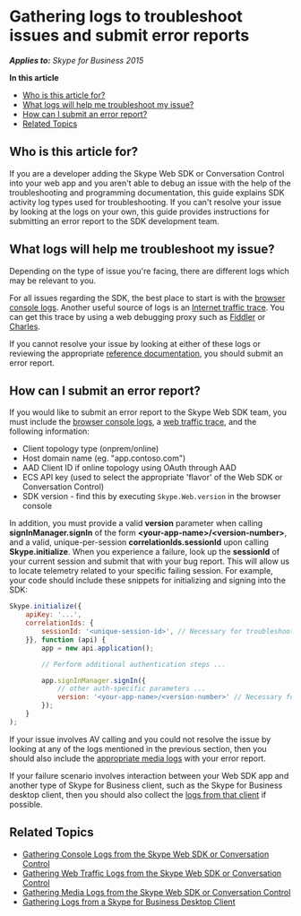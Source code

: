 # Gathering logs to troubleshoot issues and submit error reports 

 _**Applies to:** Skype for Business 2015_

 **In this article**

- [Who is this article for?](#audience)
- [What logs will help me troubleshoot my issue?](#logs-for-self)
- [How can I submit an error report?](#logs-for-report)
- [Related Topics](#related-topics)

<a name="audience"></a>
## Who is this article for?

If you are a developer adding the Skype Web SDK or Conversation Control into your web app and you aren't able to debug an issue with the help of the troubleshooting and programming documentation, this guide explains SDK activity log types used for troubleshooting.
If you can't resolve your issue by looking at the logs on your own, this guide provides instructions for submitting an error report to the SDK development team.

<a name="logs-for-self"></a>
## What logs will help me troubleshoot my issue?

Depending on the type of issue you're facing, there are different logs which may be relevant to you.

For all issues regarding the SDK, the best place to start is with the [browser console logs](./Logs-Console.md). Another useful source of logs is an [Internet traffic trace](./Logs-WebTraffic.md). You can get this trace by using a web debugging proxy such as [Fiddler](http://www.telerik.com/fiddler) or [Charles](https://www.charlesproxy.com/).

If you cannot resolve your issue by looking at either of these logs or reviewing the appropriate [reference documentation](../../GeneralReference.md), you should submit an error report.

<a name="logs-for-report"></a>
## How can I submit an error report?

If you would like to submit an error report to the Skype Web SDK team, you must include the [browser console logs](./Logs-Console.md), a [web traffic trace](./Logs-WebTraffic.md), and the following information:

- Client topology type (onprem/online)
- Host domain name (eg. "app.contoso.com")
- AAD Client ID if online topology using OAuth through AAD
- ECS API key (used to select the appropriate 'flavor' of the Web SDK or Conversation Control)
- SDK version - find this by executing `Skype.Web.version` in the browser console

In addition, you must provide a valid **version** parameter when calling **signInManager.signIn** of the form **\<your-app-name\>/\<version-number\>**, and a valid, unique-per-session **correlationIds.sessionId** upon calling **Skype.initialize**. When you experience a failure, look up the **sessionId** of your current session and submit that with your bug report. This will allow us to locate telemetry related to your specific failing session. For example, your code should include these snippets for initializing and signing into the SDK:

``` js
Skype.initialize({ 
    apiKey: '...',
    correlationIds: {
        sessionId: '<unique-session-id>', // Necessary for troubleshooting requests, should be unique per session
    }}, function (api) {
        app = new api.application();

        // Perform additional authentication steps ...

        app.signInManager.signIn({
            // other auth-specific parameters ...
            version: '<your-app-name>/<version-number>' // Necessary for troubleshooting requests; identifies your application in our telemetry
        });
    }
);
```

If your issue involves AV calling and you could not resolve the issue by looking at any of the logs mentioned in the previous section, then you should also include the [appropriate media logs](./Logs-Media.md) with your error report.

If your failure scenario involves interaction between your Web SDK app and another type of Skype for Business client, such as the Skype for Business desktop client, then you should also collect the [logs from that client](./Logs-DesktopClient.md) if possible.

<a name="related-topics"></a>
## Related Topics

- [Gathering Console Logs from the Skype Web SDK or Conversation Control](./Logs-Console.md)
- [Gathering Web Traffic Logs from the Skype Web SDK or Conversation Control](./Logs-WebTraffic.md)
- [Gathering Media Logs from the Skype Web SDK or Conversation Control](./Logs-Media.md)
- [Gathering Logs from a Skype for Business Desktop Client](./Logs-DesktopClient.md)


